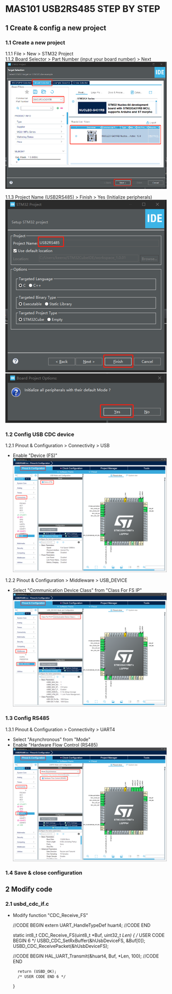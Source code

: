 # MAS101 USB2RS485 STEP BY STEP  

## 1 Create & config a new project  
### 1.1 Create a new project  
1.1.1 File > New > STM32 Project  
1.1.2 Board Selector > Part Number (input your board number) > Next  
![image](1.png) 

1.1.3 Project Name (USB2RS485) > Finish > Yes (Initialize peripherals)  
![image](2.png) 
![image](3.png) 

### 1.2 Config USB CDC device  
1.2.1 Pinout & Configuration > Connectivity > USB  
* Enable "Device (FS)"  
![image](21.png) 

1.2.2 Pinout & Configuration > Middleware > USB_DEVICE  
* Select "Communication Device Class" from "Class For FS IP"  
![image](22.png) 

### 1.3 Config RS485  
1.3.1 Pinout & Configuration > Connectivity > UART4  
* Select "Asynchronous" from "Mode"  
* Enable "Hardware Flow Control (RS485)  
![image](31.png) 

### 1.4 Save & close configuration  

## 2 Modify code  
### 2.1 usbd_cdc_if.c  
* Modify function "CDC_Receive_FS"

    //CODE BEGIN
    extern UART_HandleTypeDef huart4;
    //CODE END

    static int8_t CDC_Receive_FS(uint8_t *Buf, uint32_t *Len) {
    	/* USER CODE BEGIN 6 */
    	USBD_CDC_SetRxBuffer(&hUsbDeviceFS, &Buf[0]);
    	USBD_CDC_ReceivePacket(&hUsbDeviceFS);

    //CODE BEGIN
    	HAL_UART_Transmit(&huart4, Buf, *Len, 100);
    //CODE END

    	return (USBD_OK);
    	/* USER CODE END 6 */
    }